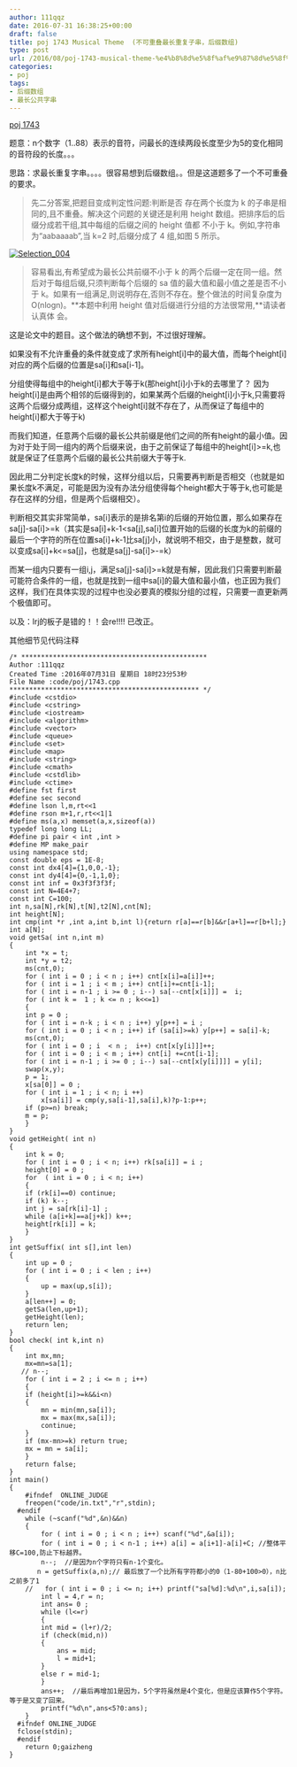 ```yaml
---
author: 111qqz
date: 2016-07-31 16:38:25+00:00
draft: false
title: poj 1743 Musical Theme  (不可重叠最长重复子串，后缀数组)
type: post
url: /2016/08/poj-1743-musical-theme-%e4%b8%8d%e5%8f%af%e9%87%8d%e5%8f%a0%e6%9c%80%e9%95%bf%e9%87%8d%e5%a4%8d%e5%ad%90%e4%b8%b2%ef%bc%8c%e5%90%8e%e7%bc%80%e6%95%b0%e7%bb%84/
categories:
- poj
tags:
- 后缀数组
- 最长公共字串
---
```


[poj 1743](http://poj.org/problem?id=1743)

题意：n个数字（1..88）表示的音符，问最长的连续两段长度至少为5的变化相同的音符段的长度。。。

思路：求最长重复字串。。。。很容易想到后缀数组。。但是这道题多了一个不可重叠的要求。


<blockquote>先二分答案,把题目变成判定性问题:判断是否
存在两个长度为 k 的子串是相同的,且不重叠。解决这个问题的关键还是利用
height 数组。把排序后的后缀分成若干组,其中每组的后缀之间的 height 值都
不小于 k。例如,字符串为“aabaaaab”,当 k=2 时,后缀分成了 4 组,如图 5
所示。</blockquote>


[![Selection_004](https://111qqz.com/wordpress/wp-content/uploads/2016/08/Selection_004.png)
](https://111qqz.com/wordpress/wp-content/uploads/2016/08/Selection_004.png)


<blockquote>容易看出,有希望成为最长公共前缀不小于 k 的两个后缀一定在同一组。然
后对于每组后缀,只须判断每个后缀的 sa 值的最大值和最小值之差是否不小于
k。如果有一组满足,则说明存在,否则不存在。整个做法的时间复杂度为
O(nlogn)。**本题中利用 height 值对后缀进行分组的方法很常用,**请读者认真体
会。</blockquote>


这是论文中的题目。这个做法的确想不到，不过很好理解。

如果没有不允许重叠的条件就变成了求所有height[i]中的最大值，而每个height[i]对应的两个后缀的位置是sa[i]和sa[i-1]。

分组使得每组中的height[i]都大于等于k(那height[i]小于k的去哪里了？ 因为height[i]是由两个相邻的后缀得到的，如果某两个后缀的height[i]小于k,只需要将这两个后缀分成两组，这样这个height[i]就不存在了，从而保证了每组中的height[i]都大于等于k)

而我们知道，任意两个后缀的最长公共前缀是他们之间的所有height的最小值。因为对于处于同一组内的两个后缀来说，由于之前保证了每组中的height[i]>=k,也就是保证了任意两个后缀的最长公共前缀大于等于k.

因此用二分判定长度k的时候，这样分组以后，只需要再判断是否相交（也就是如果长度k不满足，可能是因为没有办法分组使得每个height都大于等于k,也可能是存在这样的分组，但是两个后缀相交）。

判断相交其实非常简单，sa[i]表示的是排名第i的后缀的开始位置，那么如果存在sa[j]-sa[i]>=k（其实是sa[i]+k-1<sa[j],sa[i]位置开始的后缀的长度为k的前缀的最后一个字符的所在位置sa[i]+k-1比sa[j]小，就说明不相交，由于是整数，就可以变成sa[i]+k<=sa[j]，也就是sa[j]-sa[i]>-=k）

而某一组内只要有一组i,j，满足sa[j]-sa[i]>=k就是有解，因此我们只需要判断最可能符合条件的一组，也就是找到一组中sa[i]的最大值和最小值，也正因为我们这样，我们在具体实现的过程中也没必要真的模拟分组的过程，只需要一直更新两个极值即可。



以及：lrj的板子是错的！！会re!!!! 已改正。

其他细节见代码注释








 

    
    /* ***********************************************
    Author :111qqz
    Created Time :2016年07月31日 星期日 18时23分53秒
    File Name :code/poj/1743.cpp
    ************************************************ */
    #include <cstdio>
    #include <cstring>
    #include <iostream>
    #include <algorithm>
    #include <vector>
    #include <queue>
    #include <set>
    #include <map>
    #include <string>
    #include <cmath>
    #include <cstdlib>
    #include <ctime>
    #define fst first
    #define sec second
    #define lson l,m,rt<<1
    #define rson m+1,r,rt<<1|1
    #define ms(a,x) memset(a,x,sizeof(a))
    typedef long long LL;
    #define pi pair < int ,int >
    #define MP make_pair
    using namespace std;
    const double eps = 1E-8;
    const int dx4[4]={1,0,0,-1};
    const int dy4[4]={0,-1,1,0};
    const int inf = 0x3f3f3f3f;
    const int N=4E4+7;
    const int C=100;
    int n,sa[N],rk[N],t[N],t2[N],cnt[N];
    int height[N];
    int cmp(int *r ,int a,int b,int l){return r[a]==r[b]&&r[a+l]==r[b+l];}
    int a[N];
    void getSa( int n,int m)
    {
        int *x = t;
        int *y = t2;
        ms(cnt,0);
        for ( int i = 0 ; i < n ; i++) cnt[x[i]=a[i]]++;
        for ( int i = 1 ; i < m ; i++) cnt[i]+=cnt[i-1];
        for ( int i = n-1 ; i >= 0 ; i--) sa[--cnt[x[i]]] =  i;
        for ( int k =  1 ; k <= n ; k<<=1)
        {
    	int p = 0 ;
    	for ( int i = n-k ; i < n ; i++) y[p++] = i ;
    	for ( int i = 0 ; i < n ; i++) if (sa[i]>=k) y[p++] = sa[i]-k;
    	ms(cnt,0);
    	for ( int i = 0 ; i  < n ;  i++) cnt[x[y[i]]]++;
    	for ( int i = 0 ; i < m ; i++) cnt[i] +=cnt[i-1];
    	for ( int i = n-1 ; i >= 0 ; i--) sa[--cnt[x[y[i]]]] = y[i];
    	swap(x,y);
    	p = 1;
    	x[sa[0]] = 0 ;
    	for ( int i = 1 ; i < n; i ++)
    	    x[sa[i]] = cmp(y,sa[i-1],sa[i],k)?p-1:p++;
    	if (p>=n) break;
    	m = p;
        }
    }
    void getHeight( int n)
    {
        int k = 0;
        for ( int i = 0 ; i < n; i++) rk[sa[i]] = i ;
        height[0] = 0 ;
        for  ( int i = 0 ; i < n; i++)
        {
    	if (rk[i]==0) continue;
    	if (k) k--;
    	int j = sa[rk[i]-1] ;
    	while (a[i+k]==a[j+k]) k++;
    	height[rk[i]] = k;
        }
    }
    int getSuffix( int s[],int len)
    {
    	int up = 0 ;
    	for ( int i = 0 ; i < len ; i++)
    	{
    	    up = max(up,s[i]);
    	}
    	a[len++] = 0;
    	getSa(len,up+1);
    	getHeight(len);
    	return len;
    }
    bool check( int k,int n)
    {
        int mx,mn;
        mx=mn=sa[1];
       // n--;
        for ( int i = 2 ; i <= n ; i++)
        {
    	if (height[i]>=k&&i<n)
    	{
    	    mn = min(mn,sa[i]);
    	    mx = max(mx,sa[i]);
    	    continue;
    	}  
    	if (mx-mn>=k) return true;
    	mx = mn = sa[i];
        }
        return false;
    }
    int main()
    {
    	#ifndef  ONLINE_JUDGE 
    	freopen("code/in.txt","r",stdin);
      #endif
    	while (~scanf("%d",&n)&&n)
    	{
    	    for ( int i = 0 ; i < n ; i++) scanf("%d",&a[i]);
    	    for ( int i = 0 ; i < n-1 ; i++) a[i] = a[i+1]-a[i]+C; //整体平移C=100,防止下标越界。
    	    n--;  //是因为n个字符只有n-1个变化。
    	   n = getSuffix(a,n);// 最后放了一个比所有字符都小的0（1-80+100>0），n比之前多了1
    	//   for ( int i = 0 ; i <= n; i++) printf("sa[%d]:%d\n",i,sa[i]);
    	    int l = 4,r = n;
    	    int ans= 0 ;
    	    while (l<=r)
    	    {
    		int mid = (l+r)/2;
    		if (check(mid,n))
    		{
    		    ans = mid;
    		    l = mid+1;
    		}
    		else r = mid-1;
    	    }
    	    ans++;  //最后再增加1是因为，5个字符虽然是4个变化，但是应该算作5个字符。等于是又变了回来。
    	    printf("%d\n",ans<5?0:ans);
    	}
      #ifndef ONLINE_JUDGE  
      fclose(stdin);
      #endif
        return 0;gaizheng
    }
    






